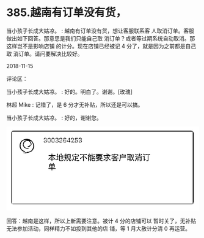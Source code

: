 # 385.越南有订单没有货，

当小孩子长成大姑凉。 : 越南有订单没有货，想让客服联系客 人取消订单。客服做出如下回答。那意思是我们只能自己取 消订单？或者等过期系统自动取消。那这样岂不是影响店铺 的计分。现在店铺已经被记 4 分了，就是因为之前都是自己取 消订单。请问要解决比较好。

2018-11-15

评论区：

当小孩子长成大姑凉。 : 好的。明白了。谢谢。[玫瑰]

林超 Mike : 记错了，是 6 分才无补贴，所以还是可以搞。

当小孩子长成大姑凉。 : 好的，谢谢您。

![image](img/Image_043.png)

回答：越南是这样，所以上新需要注意。被计 4 分的店铺可以 暂时关了，无补贴无法参加活动，同样精力不如投到其他的店 铺，等 1 月大赦计分清 0 再运营。